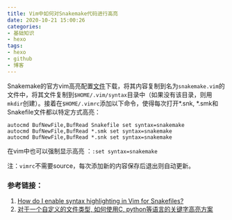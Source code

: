 ```yaml
---
title: Vim中如何对Snakemake代码进行高亮
date: 2020-10-21 15:00:26
categories: 
- 基础知识
- hexo
tags:
- hexo
- github
- 博客
---
```


Snakemake的官方vim高亮配置[文件](https://raw.githubusercontent.com/snakemake/snakemake/master/misc/vim/syntax/snakemake.vim)下载，将其内容复制到名为`snakemake.vim`的文件中，将其文件复制到`$HOME/.vim/syntax`目录中（如果没有该目录，则用`mkdir`创建）。接着在`$HOME/.vimrc`添加以下命令，使得每次打开*.snk, *.smk和Snakefile文件都以特定方式高亮：

```
autocmd BufNewFile,BufRead Snakefile set syntax=snakemake
autocmd BufNewFile,BufRead *.smk set syntax=snakemake
autocmd BufNewFile,BufRead *.snk set syntax=snakemake
```

在vim中也可以强制显示高亮 ：`:set syntax=snakemake`

注：`vimrc`不需要source，每次添加新的内容保存后退出则自动更新。



### 参考链接：

1. [How do I enable syntax highlighting in Vim for Snakefiles? ]( https://snakemake.readthedocs.io/en/stable/project_info/faq.html#how-do-i-enable-syntax-highlighting-in-vim-for-snakefiles )
2. [ 对于一个自定义的文件类型, 如何使用C, python等语言的关键字高亮方案 ]( https://blog.csdn.net/nankai0912678/article/details/108671782?utm_medium=distribute.pc_relevant.none-task-blog-title-3&spm=1001.2101.3001.4242 )